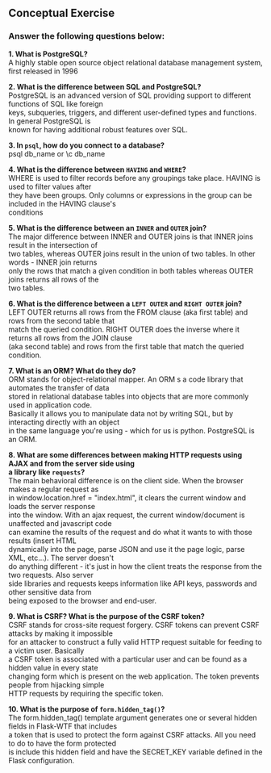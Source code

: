 ## Conceptual Exercise

### Answer the following questions below:

**1. What is PostgreSQL?**  
A highly stable open source object relational database management system, first released in 1996

**2. What is the difference between SQL and PostgreSQL?**  
PostgreSQL is an advanced version of SQL providing support to different functions of SQL like foreign  
keys, subqueries, triggers, and different user-defined types and functions. In general PostgreSQL is  
known for having additional robust features over SQL.

**3. In `psql`, how do you connect to a database?**  
psql db_name or \c db_name

**4. What is the difference between `HAVING` and `WHERE`?**  
WHERE is used to filter records before any groupings take place. HAVING is used to filter values after  
they have been groups. Only columns or expressions in the group can be included in the HAVING clause's  
conditions

**5. What is the difference between an `INNER` and `OUTER` join?**  
The major difference between INNER and OUTER joins is that INNER joins result in the intersection of  
two tables, whereas OUTER joins result in the union of two tables.  In other words - INNER join returns  
only the rows that match a given condition in both tables whereas OUTER joins returns all rows of the  
two tables.

**6. What is the difference between a `LEFT OUTER` and `RIGHT OUTER` join?**  
LEFT OUTER returns all rows from the FROM clause (aka first table) and rows from the second table that  
match the queried condition. RIGHT OUTER does the inverse where it returns all rows from the JOIN clause  
(aka second table) and rows from the first table that match the queried condition.

**7. What is an ORM? What do they do?**  
ORM stands for object-relational mapper.  An ORM s a code library that automates the transfer of data  
stored in relational database tables into objects that are more commonly used in application code.  
Basically it allows you to manipulate data not by writing SQL, but by interacting directly with an object  
in the same language you're using - which for us is python. PostgreSQL is an ORM.

**8. What are some differences between making HTTP requests using AJAX and from the server side using**  
**a library like `requests`?**  
The main behavioral difference is on the client side.  When the browser makes a regular request as  
in window.location.href = "index.html", it clears the current window and loads the server response  
into the window. With an ajax request, the current window/document is unaffected and javascript code  
can examine the results of the request and do what it wants to with those results (insert HTML  
dynamically into the page, parse JSON and use it the page logic, parse XML, etc...). The server doesn't  
do anything different - it's just in how the client treats the response from the two requests. Also server  
side libraries and requests keeps information like API keys, passwords and other sensitive data from  
being exposed to the browser and end-user.

**9. What is CSRF? What is the purpose of the CSRF token?**  
CSRF stands for cross-site request forgery. CSRF tokens can prevent CSRF attacks by making it impossible  
for an attacker to construct a fully valid HTTP request suitable for feeding to a victim user.  Basically  
a CSRF token is associated with a particular user and can be found as a hidden value in every state  
changing form which is present on the web application.  The token prevents people from hijacking simple  
HTTP requests by requiring the specific token.

**10. What is the purpose of `form.hidden_tag()`?**  
The form.hidden_tag() template argument generates one or several hidden fields in Flask-WTF that includes  
a token that is used to protect the form against CSRF attacks. All you need to do to have the form protected  
is include this hidden field and have the SECRET_KEY variable defined in the Flask configuration.

